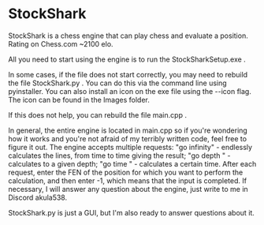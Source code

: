 # StockShark

StockShark is a chess engine that can play chess and evaluate a position. Rating on Chess.com ~2100 elo.

All you need to start using the engine is to run the StockSharkSetup.exe .

In some cases, if the file does not start correctly, you may need to rebuild the file StockShark.py . You can do this via the command line using pyinstaller. You can also install an icon on the exe file using the --icon flag. The icon can be found in the Images folder.

If this does not help, you can rebuild the file main.cpp .

In general, the entire engine is located in main.cpp so if you're wondering how it works and you're not afraid of my terribly written code, feel free to figure it out. The engine accepts multiple requests: "go infinity" - endlessly calculates the lines, from time to time giving the result; "go depth <depth>" - calculates to a given depth; "go time <min time> <max time>" - calculates a certain time. After each request, enter the FEN of the position for which you want to perform the calculation, and then enter -1, which means that the input is completed. If necessary, I will answer any question about the engine, just write to me in Discord akula538.

StockShark.py is just a GUI, but I'm also ready to answer questions about it.
